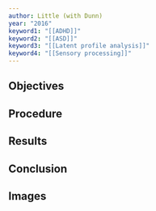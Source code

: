 ```yaml
---
author: Little (with Dunn)
year: "2016"
keyword1: "[[ADHD]]"
keyword2: "[[ASD]]"
keyword3: "[[Latent profile analysis]]"
keyword4: "[[Sensory processing]]"
---
```

## Objectives



## Procedure



## Results



## Conclusion



## Images
